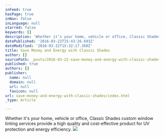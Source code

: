 ```yaml
---
inFeed: true
hasPage: true
inNav: false
inLanguage: null
starred: false
keywords: []
description: 'Whether it’s your home, vehicle or office, Classic Shades custom window tinting services provide a high quality and cost-effective product for UV protection and energy efficiency.'
datePublished: '2016-03-22T15:43:26.693Z'
dateModified: '2016-03-22T15:32:17.360Z'
title: Save Money and Energy with Classic Shades
author: []
sourcePath: _posts/2016-03-22-save-money-and-energy-with-classic-shades.md
published: true
authors: []
publisher:
  name: null
  domain: null
  url: null
  favicon: null
url: save-money-and-energy-with-classic-shades/index.html
_type: Article

---
```

Whether it's your home, vehicle or office, Classic Shades custom window tinting services provide a high quality and cost-effective product for UV protection and energy efficiency.
![](https://the-grid-user-content.s3-us-west-2.amazonaws.com/acbcf30f-ddee-491e-8ff6-20d23e0c6edc.jpg)